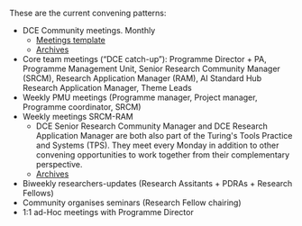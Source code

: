 These are the current convening patterns: 

- DCE Community meetings. Monthly
    - [Meetings template](https://hackmd.io/Qvxk1RMXSDSNoCJh50DXTA)
    - [Archives](https://hackmd.io/mOjfOz4HRX2V8Yria50HJg?view)
- Core team meetings (“DCE catch-up”): Programme Director + PA, Programme Management Unit, Senior Research Community Manager (SRCM), Research Application Manager (RAM), AI Standard Hub Research Application Manager, Theme Leads
-	Weekly PMU meetings (Programme manager, Project manager, Programme coordinator, SRCM)
-	Weekly meetings SRCM-RAM
    - DCE Senior Research Community Manager and DCE Research Application Manager are both also part of the Turing's Tools Practice and Systems (TPS). They meet every Monday in addition to other convening opportunities to work together from their complementary perspective.
    - [Archives](https://hackmd.io/9O9ANUX3Q0q2-ANQCipblw)  
-	Biweekly researchers-updates (Research Assitants + PDRAs + Research Fellows) 
-	Community organises seminars (Research Fellow chairing)
-	1:1 ad-Hoc meetings with Programme Director
